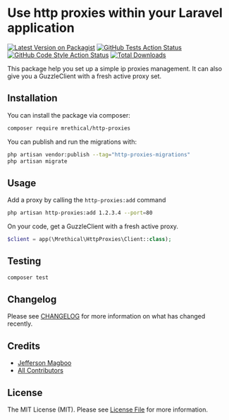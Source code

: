 # Use http proxies within your Laravel application

[![Latest Version on Packagist](https://img.shields.io/packagist/v/mrethical/http-proxies.svg?style=flat-square)](https://packagist.org/packages/mrethical/http-proxies)
[![GitHub Tests Action Status](https://img.shields.io/github/workflow/status/mrethical/http-proxies/run-tests?label=tests)](https://github.com/mrethical/http-proxies/actions?query=workflow%3Arun-tests+branch%3Amain)
[![GitHub Code Style Action Status](https://img.shields.io/github/workflow/status/mrethical/http-proxies/Fix%20PHP%20code%20style%20issues?label=code%20style)](https://github.com/mrethical/http-proxies/actions?query=workflow%3A"Fix+PHP+code+style+issues"+branch%3Amain)
[![Total Downloads](https://img.shields.io/packagist/dt/mrethical/http-proxies.svg?style=flat-square)](https://packagist.org/packages/mrethical/http-proxies)

This package help you set up a simple ip proxies management. It can also give you a GuzzleClient with a fresh active proxy set.

## Installation

You can install the package via composer:

```bash
composer require mrethical/http-proxies
```

You can publish and run the migrations with:

```bash
php artisan vendor:publish --tag="http-proxies-migrations"
php artisan migrate
```

## Usage

Add a proxy by calling the `http-proxies:add` command

```bash
php artisan http-proxies:add 1.2.3.4 --port=80
```

On your code, get a GuzzleClient with a fresh active proxy.

```php
$client = app(\Mrethical\HttpProxies\Client::class);
```

## Testing

```bash
composer test
```

## Changelog

Please see [CHANGELOG](CHANGELOG.md) for more information on what has changed recently.

## Credits

- [Jefferson Magboo](https://github.com/mrethical)
- [All Contributors](../../contributors)

## License

The MIT License (MIT). Please see [License File](LICENSE.md) for more information.
